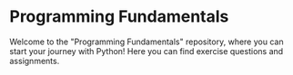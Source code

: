 # Programming Fundamentals #
Welcome to the "Programming Fundamentals" repository, where you can start your journey with Python! 
Here you can find exercise questions and assignments.
